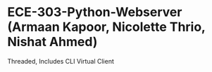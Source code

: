 # ECE-303-Python-Webserver (Armaan Kapoor, Nicolette Thrio, Nishat Ahmed)
 Threaded, Includes CLI Virtual Client
